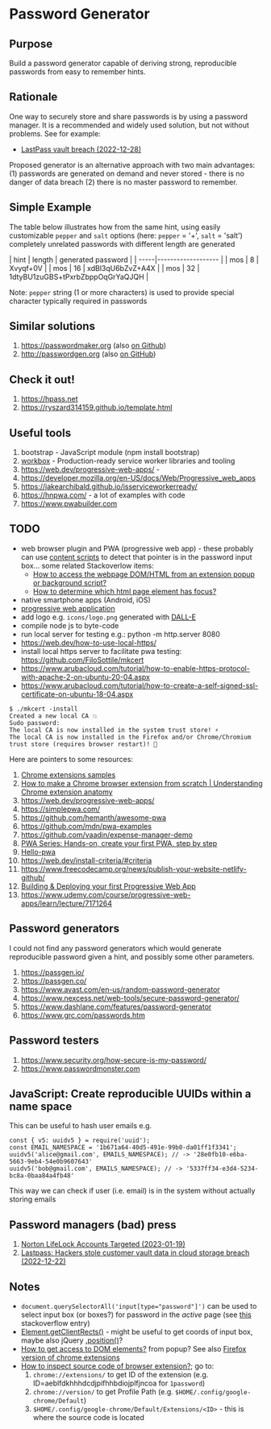 # Password Generator

## Purpose

Build a password generator capable of deriving strong, reproducible passwords from easy to remember hints.

## Rationale

One way to securely store and share passwords is by using a password manager. It is a recommended and widely used solution, but not without problems.
See for example:
* [LastPass vault breach (2022-12-28)](
https://www.theverge.com/2022/12/28/23529547/lastpass-vault-breach-disclosure-encryption-cybersecurity-rebuttal)

Proposed generator is an alternative approach with two main advantages:
(1) passwords are generated on demand and never stored -
there is no danger of data breach
(2) there is no master password to remember.


## Simple Example

The table below illustrates how from the same hint,
using easily customizable `pepper` and `salt` options
(here: `pepper` = '+', `salt` = 'salt')
completely unrelated passwords with different length are generated

| hint | length | generated password |
| -----|------------------- |
| mos  |  8 | Xvyqf+0V |
| mos  | 16 | xdBl3qU6bZvZ+A4X |
| mos  | 32 | 1dtyBU1zuGBS+tPxrbZbppOqGrYaQJQH |

Note: `pepper` string (1 or more characters) is used to provide special
character typically required in passwords

## Similar solutions

1. https://passwordmaker.org (also [on Github](https://github.com/passwordmaker))
1. http://passwordgen.org (also [on GitHub](https://github.com/eterevsky/passwordgen))

## Check it out!

1. https://hpass.net
1. https://ryszard314159.github.io/template.html

## Useful tools

1. bootstrap - JavaScript module (npm install bootstrap)
1. [workbox](https://developer.chrome.com/docs/workbox/) - Production-ready service worker libraries and tooling
1. https://web.dev/progressive-web-apps/ - 
1. https://developer.mozilla.org/en-US/docs/Web/Progressive_web_apps
1. https://jakearchibald.github.io/isserviceworkerready/
1. https://hnpwa.com/ - a lot of examples with code
1. https://www.pwabuilder.com

## TODO

* web browser plugin and PWA (progressive web app) -
  these probably can use [content scripts](https://developer.chrome.com/docs/extensions/mv3/content_scripts/)
  to detect that pointer is in the password input box... some related Stackoverlow items:
    * [How to access the webpage DOM/HTML from an extension popup or background script?](https://stackoverflow.com/questions/4532236/how-to-access-the-webpage-dom-html-from-an-extension-popup-or-background-script)
    * [How to determine which html page element has focus?](https://stackoverflow.com/questions/483741/how-to-determine-which-html-page-element-has-focus)
* native smartphone apps (Android, iOS)
* [progressive web application](https://en.wikipedia.org/wiki/Progressive_web_app)
* add logo e.g. ``icons/logo.png`` generated with [DALL-E](https://openai.com/dall-e-2/)
* compile node js to byte-code
* run local server for testing e.g.: python -m http.server 8080
* https://web.dev/how-to-use-local-https/
* install local https server to facilitate pwa testing: https://github.com/FiloSottile/mkcert
* https://www.arubacloud.com/tutorial/how-to-enable-https-protocol-with-apache-2-on-ubuntu-20-04.aspx
* https://www.arubacloud.com/tutorial/how-to-create-a-self-signed-ssl-certificate-on-ubuntu-18-04.aspx

```
$ ./mkcert -install
Created a new local CA 💥
Sudo password:
The local CA is now installed in the system trust store! ⚡️
The local CA is now installed in the Firefox and/or Chrome/Chromium trust store (requires browser restart)! 🦊
```


Here are pointers to some resources:

1. [Chrome extensions samples](https://github.com/GoogleChrome/chrome-extensions-samples)
1. [How to make a Chrome browser extension from scratch | Understanding Chrome extension anatomy](https://medium.com/front-end-weekly/how-to-make-a-chrome-browser-extension-from-scratch-chrome-extension-development-basics-basic-ba1daee11123)
1. https://web.dev/progressive-web-apps/
1. https://simplepwa.com/
1. https://github.com/hemanth/awesome-pwa
1. https://github.com/mdn/pwa-examples
1. https://github.com/vaadin/expense-manager-demo
1. [PWA Series: Hands-on, create your first PWA, step by step
](https://medium.com/samsung-internet-dev/pwa-series-hands-on-create-your-first-pwa-step-by-step-5bb7a6605349)
1. [Hello-pwa](https://github.com/jamesjohnson280/hello-pwa)
1. https://web.dev/install-criteria/#criteria
1. https://www.freecodecamp.org/news/publish-your-website-netlify-github/
1. [Building & Deploying your first Progressive Web App](https://link.medium.com/eUnGrg6nCvb)
1. https://www.udemy.com/course/progressive-web-apps/learn/lecture/7171264


## Password generators

I could not find any password generators which would generate reproducible password given
a hint, and possibly some other parameters.

1. https://passgen.io/
1. https://passgen.co/
1. https://www.avast.com/en-us/random-password-generator
1. https://www.nexcess.net/web-tools/secure-password-generator/
1. https://www.dashlane.com/features/password-generator
1. https://www.grc.com/passwords.htm

## Password testers

1. https://www.security.org/how-secure-is-my-password/
1. https://www.passwordmonster.com

## JavaScript: Create reproducible UUIDs within a name space

This can be useful to hash user emails e.g.

```
const { v5: uuidv5 } = require('uuid');
const EMAIL_NAMESPACE = '1b671a64-40d5-491e-99b0-da01ff1f3341';
uuidv5('alice@gmail.com', EMAILS_NAMESPACE); // -> '28e0fb10-e6ba-5663-9eb4-54e0b9607643'
uuidv5('bob@gmail.com', EMAILS_NAMESPACE); // -> '5337ff34-e3d4-5234-bc8a-0baa84a4fb48'
```

This way we can check if user (i.e. email) is in the system without actually storing emails

## Password managers (bad) press

1. [Norton LifeLock Accounts Targeted (2023-01-19)](https://www.cnet.com/tech/services-and-software/norton-lifelock-accounts-targeted-what-to-know-and-how-to-protect-your-passwords/)
1. [Lastpass: Hackers stole customer vault data in cloud storage breach (2022-12-22)](https://www.bleepingcomputer.com/news/security/lastpass-hackers-stole-customer-vault-data-in-cloud-storage-breach/)


## Notes

* `document.querySelectorAll('input[type="password"]')` can be used to select input box (or boxes?) for password in the _active_ page (see [this](https://stackoverflow.com/questions/75238386/is-there-a-way-to-find-html-element-by-type/75238590#75238590) stackoverflow entry)
* [Element.getClientRects()](https://developer.mozilla.org/en-US/docs/Web/API/Element/getClientRects) - might be useful to get coords of input box,
maybe also jQuery [.position()](https://api.jquery.com/position/)?
* [How to get access to DOM elements?](https://stackoverflow.com/questions/19758028/chrome-extension-get-dom-content) from popup? See also [Firefox version of chrome extensions](https://developer.mozilla.org/en-US/docs/Mozilla/Add-ons/WebExtensions/Chrome_incompatibilities)
* [How to inspect source code of browser extension?](https://www.maketecheasier.com/view-source-code-chrome-extension/); go to:
  1. `chrome://extensions/` to get ID of the extension
  (e.g. ID=aeblfdkhhhdcdjpifhhbdiojplfjncoa for `1password`)
  1. `chrome://version/` to get Profile Path (e.g. `$HOME/.config/google-chrome/Default`)
  1. `$HOME/.config/google-chrome/Default/Extensions/<ID>` -
  this is where the source code is located


